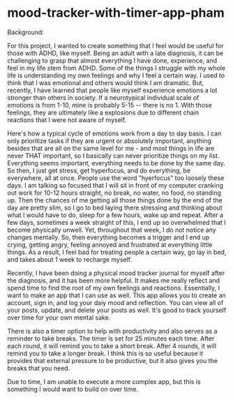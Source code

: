# mood-tracker-with-timer-app-pham

Background:

For this project, I wanted to create something that I feel would be useful for those with ADHD, like myself. Being an adult with a late diagnosis, it can be challenging to grasp that almost everything I have done, experience, and feel in my life stem from ADHD.
Some of the things I struggle with my whole life is understanding my own feelings and why I feel a certain way. I used to think that I was emotional and others would think I am dramatic. But, recently, I have learned that people like myself experience emotions 
a lot stronger than others in society. If a neurotypical individual scale of emotions is from 1-10, mine is probably 5-15 -- there is no 1. With those feelings, they are ultimately like a explosions due to different chain reactions that I were not aware of myself. 


Here's how a typical cycle of emotions work from a day to day basis. I can only prioritize tasks if they are urgent or absolutely important, anything besides that are all on the same level for me - and most things in life are never THAT important, so I basically can 
never prioritize things on my list. Everything seems important, everything needs to be done by the same day. So then, I just get stress, get hyperfocus, and do everything, be everywhere, all at once. People use the word "hyerfocus" too loosely these days. I am talking
so focused that I will sit in front of my computer cranking out work for 10-12 hours straight, no break, no water, no food, no standing up. Then the chances of me getting all those things done by the end of the day are pretty slim, so I go to bed laying there stressing and thinking about what I would have to do, sleep for a few hours, wake up and repeat. After a few days, sometimes a week straight of this, I end up so overwhelmed that I become physically unwell. Yet, throughout that week, I do not notice any changes mentally. So, then everything becomes a trigger and I end up crying, getting angry, feeling annoyed and frustrated at everything little things. As a result, I feel bad for treating people a certain way, go lay in bed, and takes about 1 week to recharge myself.

Recently, I have been doing a physical mood tracker journal for myself after the diagnosis, and it has been more helpful. It makes me really reflect and spend time to find the root of my own feelings and reactions. Essentially, I want to make an app that I can use as well.
This app allows you to create an account, sign in, and log your daiy mood and reflection. You can view all of your posts, update, and delete your posts as well. It's good to track yourself over time for your own mental sake. 

There is also a timer option to help with productivity and also serves as a reminder to take breaks. The timer is set for 25 minutes each time. After each round, it will remind you to take a short break. After 4 rounds, it will remind you to take a longer break. I think this is so useful because it provides that external pressure to be productive, but it also gives you the breaks that you need.

Due to time, I am unable to execute a more complex app, but this is something I would want to build on over time. 
